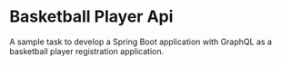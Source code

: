 # Basketball Player Api

A sample task to develop a Spring Boot application with GraphQL as a basketball player registration application.